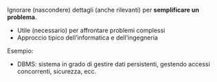 Ignorare (nascondere) dettagli (anche rilevanti) per **semplificare un problema**.

- Utile (necessario) per affrontare problemi complessi
- Approccio tipico dell’informatica e dell’ingegneria

Esempio:
- DBMS: sistema in grado di gestire dati persistenti, gestendo accessi concorrenti, sicurezza, ecc.